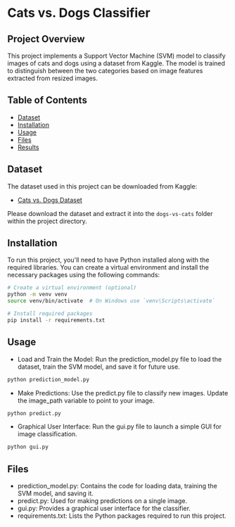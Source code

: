# Cats vs. Dogs Classifier

## Project Overview

This project implements a Support Vector Machine (SVM) model to classify images of cats and dogs using a dataset from Kaggle. The model is trained to distinguish between the two categories based on image features extracted from resized images.

## Table of Contents

- [Dataset](#dataset)
- [Installation](#installation)
- [Usage](#usage)
- [Files](#files)
- [Results](#results)

## Dataset

The dataset used in this project can be downloaded from Kaggle:

- [Cats vs. Dogs Dataset](https://www.kaggle.com/c/dogs-vs-cats/data)

Please download the dataset and extract it into the `dogs-vs-cats` folder within the project directory.

## Installation

To run this project, you'll need to have Python installed along with the required libraries. You can create a virtual environment and install the necessary packages using the following commands:

```bash
# Create a virtual environment (optional)
python -m venv venv
source venv/bin/activate  # On Windows use `venv\Scripts\activate`

# Install required packages
pip install -r requirements.txt
```

## Usage
- Load and Train the Model: Run the prediction_model.py file to load the dataset, train the SVM model, and save it for future use.


```bash
python prediction_model.py
```
- Make Predictions: Use the predict.py file to classify new images. Update the image_path variable to point to your image.


```bash
python predict.py

```
- Graphical User Interface: Run the gui.py file to launch a simple GUI for image classification.


```bash
python gui.py   

```

## Files
- prediction_model.py: Contains the code for loading data, training the SVM model, and saving it.
- predict.py: Used for making predictions on a single image.
- gui.py: Provides a graphical user interface for the classifier.
- requirements.txt: Lists the Python packages required to run this project.



